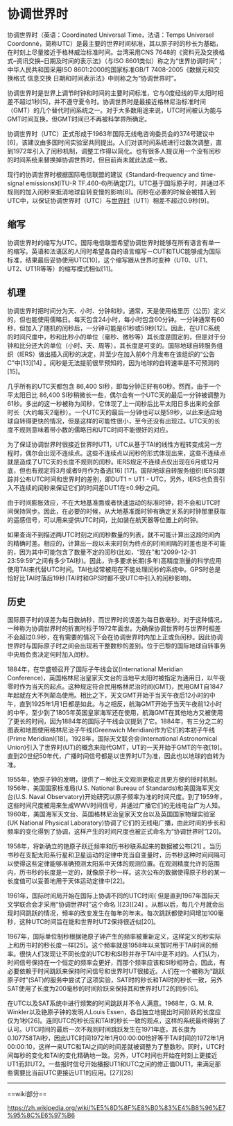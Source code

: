 # 协调世界时

协调世界时（英语：Coordinated Universal Time，法语：Temps Universel Coordonné，简称UTC）是最主要的世界时间标准，其以原子时的秒长为基础，在时刻上尽量接近于格林威治标准时间。台湾采用CNS 7648的《资料元及交换格式–资讯交换–日期及时间的表示法》（与ISO 8601类似）称之为“世界协调时间”；中华人民共和国采用ISO 8601:2000的国家标准GB/T 7408-2005《数据元和交换格式 信息交换 日期和时间表示法》中则称之为“协调世界时”。

协调世界时是世界上调节时钟和时间的主要时间标准，它与0度经线的平太阳时相差不超过1秒[5]，并不遵守夏令时。协调世界时是最接近格林尼治标准时间（GMT）的几个替代时间系统之一。对于大多数用途来说，UTC时间被认为能与GMT时间互换，但GMT时间已不再被科学界所确定。

协调世界时（UTC）正式形成于1963年国际无线电咨询委员会的374号建议中[6]，该建议由多国时间实验室共同提出。人们对该时间系统进行过数次调整，直到1972年引入了闰秒机制，调整工作得以简化。也有很多人提议用一个没有闰秒的时间系统来替换掉协调世界时，但目前尚未就此达成一致。

现行的协调世界时根据国际电信联盟的建议《Standard-frequency and time-signal emissions》(ITU-R TF.460-6)所确定[7]。UTC基于国际原子时，并通过不规则的加入闰秒来抵消地球自转变慢的影响[8]。闰秒在必要的时候会被插入到UTC中，以保证协调世界时（UTC）与[世界时](./世界时.md)（UT1）相差不超过0.9秒[9]。

## 缩写

协调世界时的缩写为UTC。国际电信联盟希望协调世界时能够在所有语言有单一的缩写。英语和法语区的人同时希望各自的语言缩写－CUT和TUC能够成为国际标准，结果最后妥协使用UTC[10]，这个缩写跟从世界时变种（UT0、UT1、UT2、UT1R等等）的缩写模式相似[11]。

## 机理

协调世界时把时间分为天、小时、分钟和秒。通常，天是使用格里历（公历）定义的，但也能使用儒略日。每天包含24小时，每小时包含60分钟。一分钟通常有60秒，但加入了随机的闰秒后，一分钟可能是61秒或59秒[12]。因此，在UTC系统的时间尺度中，秒和比秒小的单位（毫秒、微秒等）其长度是固定的，但是对于分钟和比分还大的单位（小时、天、周等），其长度是可变的。国际地球自转服务组织（IERS）做出插入闰秒的决定，并至少在加入前6个月发布在该组织的“公告C”中[13][14] 。闰秒是无法提前很早预知的，因为地球的自转速率是不可预测的[15]。

几乎所有的UTC天都包含 86,400 SI秒，即每分钟正好有60秒。然而，由于一个平太阳日比 86,400 SI秒稍微长一些，偶尔会有一个UTC天的最后一分钟被调整为61秒。多出的这一秒被称为闰秒，它体现了上一闰秒后比平太阳日多出来的全部时长（大约每天2毫秒）。一个UTC天的最后一分钟也可以是59秒，以此来适应地球自转得更快的情况，但是这样的可能性很小，至今还没有出现过。UTC天的长度不规则意味着带小数的儒略日和UTC时间不能很好的对应。

为了保证协调世界时很接近世界时UT1，UTC从基于TAI的线性方程转变成另一方程时，偶尔会出现不连续点。这些不连续点以闰秒的形式体现出来，这些不连续点就是造成了UTC天的长度不规则的闰秒。IERS规定不连续点仅出现在6月或12月底，但也有规定将3月或者9月作为备选[16] [17]。国际地球自转服务组织(IERS)跟踪并公布UTC时间和世界时的差别，即DUT1 = UT1 - UTC，另外，IERS也负责引入不连续的闰秒来保证它们的时间差DUT1在±0.9秒之间。

由于时间膨胀效应，不在大地基准面或者快速运动的标准时钟，将不会和UTC时间保持同步。因此，在必要的时候，从大地基准面时钟有确定关系的时钟那里获取的遥感信号，可以用来提供UTC时间，比如装在航天器等位置上的时钟。

如果查询不到描述两UTC时刻之间闰秒数量的列表，就不可能计算出这段时间内的精确时差。相应的，计算出一段以未来时刻为终点的时间间隔的时差也是不可能的，因为其中可能包含了数量不定的闰秒(比如，“现在”和“2099-12-31 23:59:59”之间有多少TAI秒)。因此，许多要求长期(多年)高精度测量的科学应用使用TAI来代替UTC时间。TAI也经常被用在不能处理闰秒的系统中。GPS时总是恰好比TAI时落后19秒(TAI时和GPS时都不受UTC中引入的闰秒影响)。

## 历史

国际原子时的误差为每日数纳秒，而世界时的误差为每日数毫秒。对于这种情况，一种称为协调世界时的折衷时标于1972年面世。为确保协调世界时与世界时相差不会超过0.9秒，在有需要的情况下会在协调世界时内加上正或负闰秒。因此协调世界时与国际原子时之间会出现若干整数秒的差别。位于巴黎的国际地球自转事务中央局负责决定何时加入闰秒。

1884年，在华盛顿召开了国际子午线会议(International Meridian Conference)，英国格林尼治皇家天文台的当地平太阳时被指定为通用日，以午夜零时作为当天的起点。这种规定符合民用格林尼治时间(GMT)，民用GMT自1847年起就在大不列颠岛使用。相比之下，天文GMT开始于当天午夜后12小时的中午，直到1925年1月1日都是如此。与之相反，航海GMT开始于当天午夜前12小时的中午，至少到了1805年英国皇家海军还在使用，航海GMT在其他地方又被使用了更长的时间，因为1884年的国际子午线会议提到了它。1884年，有三分之二的图表和地图使用格林尼治子午线(Greenwich Meridian)作为它们的本初子午线(Prime Meridian)[18]。1928年，国际天文联合会(International Astronomical Union)引入了世界时(UT)的概念来指代GMT，UT的一天开始于GMT的午夜[19]。直到20世纪50年代，广播时间信号都是以世界时UT为准，因此也以地球的自转为准。

1955年，铯原子钟的发明，提供了一种比天文观测更稳定且更方便的授时机制。1956年，美国国家标准局(U.S. National Bureau of Standards)和美国海军天文台(U.S. Naval Observatory)开始研究以原子频率为准的时间尺度。到了1959年，这些时间尺度被用来生成WWV时间信号，并通过广播它们的无线电台广为人知。1960年，美国海军天文台、英国格林尼治皇家天文台以及英国国家物理实验室(UK National Physical Laboratory)协调了它们的无线电广播，由此时间的步长和频率的变化得到了协调，这样产生的时间尺度也被正式命名为“协调世界时”[20]。

1958年，将新确立的铯原子跃迁频率和历书秒联系起来的数据被公布[21] 。当历书秒在支配太阳系行星和卫星运动的定律中充当自变量时，历书秒这种时间间隔可以使得这些定律能够准确预测太阳系中天体的观测位置。在观测精度允许的范围内，历书秒的长度是一定的，就像原子秒一样。这次公布的数据使得原子秒的某一长度值可以妥善地用于天体运动定律中[22]。

1961年，国际时间局开始在国际上协调不同的UTC时间( 但是直到1967年国际天文学联合会才采用“协调世界时”这个命名 )[23][24] 。从那以后，每几个月就会出现时间跳跃的情况，频率的改变发生在每年的年末。每次跳跃都使时间增加100毫秒，这种UTC时间旨在能和世界时UT2保持很近似[20]。

1967年，国际单位制秒根据铯原子钟产生的频率被重新定义，这样定义的秒实际上和历书时的秒长度一样[25]。这个频率就是1958年以来暂时用于TAI时间的频率。很快人们发现让不同长度的UTC秒和SI秒并存于TAI中是不对的。人们认为，时间信号保持在一个恒定的频率会更好，而那个频率应该和SI秒相符合。因此，有必要依赖于时间跳跃来保持时间信号和世界时UT很接近。人们在一个被称为“跳跃原子时”(SAT)的服务中尝试了这项实验，SAT时的秒长和TAI时的秒长一致，另外SAT使用了长度为200毫秒的时间阶跃来保持其和世界时UT2的同步[6]。

在UTC以及SAT系统中进行频繁的时间跳跃并不令人满意。1968年，G. M. R. Winkler以及铯原子钟的发明人Louis Essen，各自独立地提出时间阶跃的长度应仅为1秒[26]。连同UTC的秒长应和TAI的秒长一致的观点，这样的系统最终得到了认可。UTC时间的最后一次不规则时间跳跃发生在1971年底，其长度为0.107758TAI秒，因此UTC时间1972年1月00:00:00恰好等于TAI时间的1972年1月00:00:10，这样一来UTC和TAI之间的时间差就被调整为了整数秒。同时，UTC时间每秒的变化和TAI的变化精确地一致。另外，UTC时间也开始在时刻上更接近UT1而非UT2。一些报时信号开始播报UT1和UTC之间的修正值DUT1，来满足那些需要比当前UTC更接近UT1的应用。[27][28]

---

==wiki部分==

<https://zh.wikipedia.org/wiki/%E5%8D%8F%E8%B0%83%E4%B8%96%E7%95%8C%E6%97%B6>
